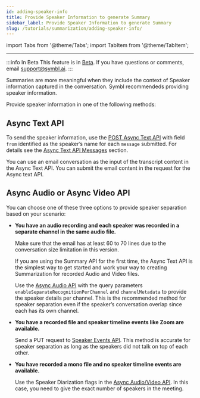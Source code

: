 ```yaml
---
id: adding-speaker-info
title: Provide Speaker Information to generate Summary
sidebar_label: Provide Speaker Information to generate Summary 
slug: /tutorials/summarization/adding-speaker-info/
---
```


import Tabs from '@theme/Tabs';
import TabItem from '@theme/TabItem';

---

:::info In Beta
This feature is in [Beta](/docs/product-releases). If you have questions or comments, email [support@symbl.ai](mailto:support@symbl.ai).
:::

Summaries are more meaningful when they include the context of Speaker information captured in the conversation. Symbl recommendeds providing speaker information.

Provide speaker information in one of the following methods:


## Async Text API

To send the speaker information, use the [POST Async Text API](/docs/async-api/overview/text/post-text/) with field `from` identified as the speaker’s name for each `message` submitted. For details see the [Async Text API Messages](/docs/async-api/overview/text/post-text/#messages) section.

You can use an email conversation as the input of the transcript content in the Async Text API. You can submit the email content in the request for the Async text API.


## Async Audio or Async Video API

You can choose one of these three options to provide speaker separation based on your scenario:

* **You have an audio recording and each speaker was recorded in a separate channel in the same audio file.**
 
   Make sure that the email has at least 60 to 70 lines due to the conversation size limitation in this version.  

   If you are using the Summary API for the first time, the Async Text API is the simplest way to get started and work your way to creating Summarization for recorded Audio and Video files.  

   Use the [Async Audio API](/docs/async-api/overview/audio/post-audio/) with the query parameters `enableSeparateRecognitionPerChannel` and `channelMetadata` to provide the speaker details per channel. This is the recommended method for speaker separation even if the speaker’s conversation overlap since each has its own channel.  


* **You have a recorded file and speaker timeline events like Zoom are available.**

   Send a PUT request to [Speaker Events API](/docs/conversation-api/speaker-events/). This method is accurate for speaker separation as long as the speakers did not talk on top of each other.  
   

* **You have recorded a mono file and no speaker timeline events are available.**

   Use the Speaker Diarization flags in the [Async Audio/Video API](/docs/async-api/tutorials/get-speaker-separation-audio-video/). In this case, you need to give the exact number of speakers in the meeting.
